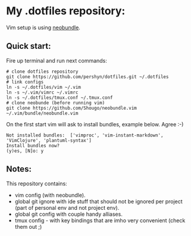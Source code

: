My .dotfiles repository:
=======================

Vim setup is using [neobundle](https://github.com/Shougo/neobundle.vim).

Quick start:
-----------

Fire up terminal and run next commands:

```
# clone dotfiles repository
git clone https://github.com/pershyn/dotfiles.git ~/.dotfiles
# link configs
ln -s ~/.dotfiles/vim ~/.vim
ln -s ~/.vim/vimrc ~/.vimrc
ln -s ~/.dotfiles/tmux.conf ~/.tmux.conf
# clone neobunde (before running vim)
git clone https://github.com/Shougo/neobundle.vim ~/.vim/bundle/neobundle.vim
```
On the first start vim will ask to install bundles, example below. Agree :-)

```
Not installed bundles:  ['vimproc', 'vim-instant-markdown', 'VimClojure', 'plantuml-syntax']
Install bundles now?
(y)es, [N]o: y
```

Notes:
-----

This repository contains:

* vim config (with neobundle).
* global git ignore with ide stuff that should not be ignored per project (part of personal env and not project env).
* global git config with couple handy alliases.
* tmux config - with key bindings that are imho very convenient (check them out ;)


